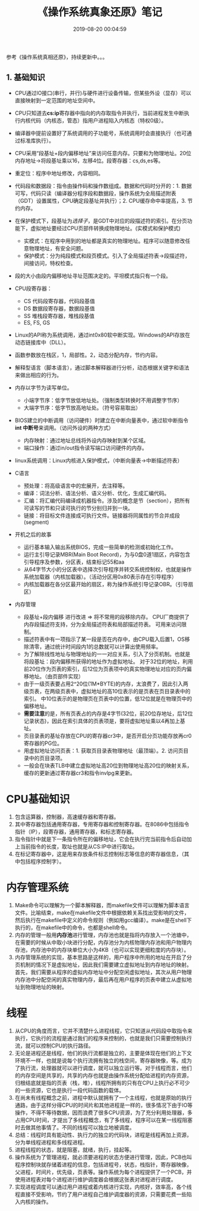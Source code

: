 ﻿---
title: 《操作系统真象还原》笔记
tags: CS笔记
date: 2019-08-20 00:04:59
---

参考《操作系统真相还原》，持续更新中。。。

<!--more -->

## 1. 基础知识
* CPU通过IO接口(串行，并行)与硬件进行设备传输，但某些外设（显存）可以直接映射到一定范围的地址空间中。
* CPU只知道去**cs:ip**寄存器中指向的内存取指令并执行，当前进程发生中断执行内核代码（内核态，管态）指用户进程陷入内核态（特权0级）。
* 编译器中提前设置好了系统调用的子功能号，系统调用时会直接执行（也可通过标准库执行）。
* CPU采用“段基址+段内偏移地址”来访问任意内存。只要和为物理地址。20位内存地址->将段基址乘以16，左移4位。段寄存器：cs,ds,es等。
* 重定位：程序中地址修改，内容相同。
* 代码段和数据段：指令由操作码和操作数组成。数据和代码时分开的：1. 数据可写，代码只读（编译器分程序段和数据段，操作系统为全局描述附表（GDT）设置属性，CPU确定段基址并执行）；2. CPU缓存命中率提高，3. 节约内存。
* 在保护模式下，段基址为*选择子*，是GDT中对应的段描述符的索引。在分页功能下，虚拟地址要经过CPU页部件转换成物理地址。(实模式和保护模式)
    * 实模式：在程序中用到的地址都是真实的物理地址。程序可以随意修改任意物理地址，有安全问题。
    * 保护模式：分为纯段模式和段页模式。引入了全局描述符表->段描述符，间接访问，特权检查。
* 段的大小由段内偏移地址寻址范围决定的。平坦模式指只有一个段。
* CPU段寄存器：
    * CS 代码段寄存器，代码段基值
    * DS 数据段寄存器，数据段基值
    * SS 堆栈段寄存器，堆栈段基值
    * ES, FS, GS
* Linux的API称为系统调用，通过int0x80软中断实现。Windows的API存放在动态链接库中（DLL）。
* 函数参数放在栈区，1，局部性。2，动态分配内存，节约内容。
* 解释型语言（脚本语言），通过脚本解释器进行分析，动态根据关键字和语法来做出相应的行为。
* 内存以字节为读写单位。
    * 小端字节序：低字节放低地址处。（强制类型转换时不用调整字节序）
    * 大端字节序：低字节放高地址处。（符号容易取出）
* BIOS建立的中断调用（访问硬件）时建立在中断向量表中，通过软中断指令**int 中断号**来调用。（访问外设的两种方式）
    * 内存映射：通过地址总线将外设内存映射到某个区域。
    * 端口操作：通过in/out指令读写端口访问硬件的内存。
* linux系统调用：Linux内核进入保护模式，（中断向量表->中断描述符表）
* C语言
    * 预处理：将高级语言中的宏展开，去注释等。
    * 编译：词法分析、语法分析、语义分析、优化，生成汇编代码。
    * 汇编：将汇编代码编译成机器指令。涉及的概念是节（section），把所有可读写的节和只读可执行的节分别归并到一块。
    * 链接：将目标文件连接成可执行文件。链接器将同属性的节合并成段(segment)
* 开机之后的故事
    * 运行基本输入输出系统BIOS，完成一些简单的检测或初始化工作。
    * 运行主引导记录MBR(Main Boot Record)，为与0盘0道1扇区，内容包含引导程序及参数，分区表，结束标记55和aa
    * 从64字节大小的分区表中选择次引导程序并转交系统控制权，也就是操作系统加载器（内核加载器）。（活动分区用0x80表示存在引导程序）
    * 内核加载器在各分区最开始的扇区，称为操作系统引导记录OBR。（引导扇区）
	
* 内存管理
	* 段基址+段内偏移 进行改进 => 将不常用的段移除内存。 CPU厂商提供了内存段描述符支持，分为全局描述符表和局部描述符表。
	可用来访问限制。
	* 描述符表中有一项指示了某一段是否在内存中，由CPU载入后置1，OS移除清零，通过统计时间段内1的总数就可以计算出使用频率。
	* 为了解除线性地址与物理地址的一一对应关系，引入了分页机制。也就是将段基址：段内偏移所获得的地址作为虚拟地址。
	对于32位的地址，利用前20位作为页表的索引，后12位为页表项中的真实物理地址对应的页内偏移地址。（由页部件实现）
	* 由于一级页表要占用2^20位(1M*BYTE)的内存，太浪费了，因此引入两级页表，在两级页表中，虚拟地址的高10位表示的是页表在页目录表中的索引。
	中10位表示的是物理页在页表中的位置，低12位就是在物理页中的偏移地址。
	* **需要注意**的是，所有页表占的内存是4字节(32位，前20位存地址，后12位记录状态)，因此在索引具体的页表项是，要将虚拟地址乘以4再加上基址。
	* 页目录表的基址存放在CPU的寄存器cr3中，是否开启分页功能存放再cr0寄存器的PG位。
	* 用虚拟地址访问页表：1. 获取页目录表物理地址（最顶端）。2. 访问页目录中的页目录项。
	* 一般会在块表TLB中建立虚拟地址高20位到物理地址高20位的映射关系，缓存的更新通过寄存器cr3和指令invlpg来更新。

# CPU基础知识

1. 包含运算器，控制器，高速缓存器和寄存器。
2. 其中寄存器包括通用寄存器，专用寄存器和控制寄存器。在8086中包括指令指针（IP），段寄存器，通用寄存器，和标志寄存器。
3. 指令指针中就是下一条指令所在的偏移地址，它会在执行完当前指令后自动加上当前指令的长度，取址也就是从CS:IP中进行取址。
4. 在标记寄存器中，这是用来存放条件标志控制标志等信息的寄存器信息，（其中包括程序控制字）。

# 内存管理系统

1. Make命令可以理解为一个脚本解释器，而makefile文件可以理解为脚本语言文件。比喻结束，make在makefile文件中根据依赖关系找出受影响的文件，然后执行在makefile中定义的命令规则（例如用gcc编译）。make是在shell下执行的，在makefile中的命令，也都是shell命令。
2. 内存的管理一般用**内存池**进行管理，内存池也就是指将内存放入一个池塘中，在需要的时候从中取小块进行分配，内存池分为内核物理内存池和用户物理内存池，内存池中的内存块单位大小为4KB（也可以实现更细粒度的内存块）。
3. 内存管理系统的实现，基本思路是这样的，用户程序中所用的地址在开启了分页机制的情况下是虚拟地址，因此我们需要建立虚拟地址到内存地址的映射。首先，我们需要从程序的虚拟内存地址中分配空闲虚拟地址，其次从用户物理内存池中分配空闲的真实物理内存，最后再在用户程序的页表中建立从虚拟地址到物理地址的映射。

# 线程

1. 从CPU的角度而言，它并不清楚什么进程线程，它只知道从代码段中取指令来执行，它执行的流程是通过我们的程序来控制的，也就是我们只需要控制执行流，就可以控制CPU的执行路径。
2. 无论是进程还是线程，他们的执行流都是独立的，主要是体现在他们的上下文环境不一样，也就是说每个执行流拥有独立的栈空间，寄存器映像，等。成为了执行流，处理器就可以进行调度，就可以独立运行等。对于线程而言，他们的内存空间是共享的，共享的内存也就是由操作系统分配给进程的内存资源，归根结底就是指的页表（栈，堆），线程所拥有的只有在CPU上执行必不可少的一些资源，它也是执行一段代码函数的载体。
3. 在尚未有线程概念之前，进程中默认就拥有了一个主线程，也就是原始的执行通路，由于这样分得CPU的时间片和其他进程是一样的，很多情况下由于IO等操作，不得不等待数据，因而浪费了很多CPU资源，为了充分利用处理器，多占用CPU时间，才提出了多线程概念，有了多线程，程序可以在某一线程阻塞时去做其他事情了。不同的线程可以独立地被调度。
4. 总结：线程时具有能动性、执行力的独立的代码块，进程是线程再加上资源，分为单线程进程和多线程进程。
5. 进程线程的状态，就是阻塞，就绪，执行，挂起等。
6. 操作系统为了管理进程，就必须要进程的状态方便进行管理，因此，PCB也叫程序控制块就存储着进程的信息，包括进程号，状态，栈指针，寄存器映像，父进程，时间片，优先级，页表等。操作系统为每个进程提供了一个PCB，并使用进程表对每个进程进行维护调度器会根据这张表对进程进行调度。
7. 实现进程调度可以通过用户进程或着内核进行实现，内核好，效率高，各个线程直接不受影响，节约了用户进程自己维护调度器的资源，只需要花费一些陷入内核的操作。